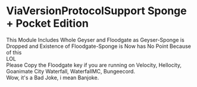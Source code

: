 # ViaVersionProtocolSupport Sponge + Pocket Edition

This Module Includes Whole Geyser and Floodgate as Geyser-Sponge is Dropped and Existence of Floodgate-Sponge is Now has No Point Because of this\
LOL\
Please Copy the Floodgate key if you are running on Velocity, Hellocity, Goanimate City Waterfall, WaterfallMC, Bungeecord.\
Wow, it's a Bad Joke, i mean Banjoke.